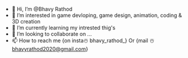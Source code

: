 - 👋 Hi, I’m @Bhavy Rathod
- 👀 I’m interested in game devloping, game design, animation, coding & 3D creation
- 🌱 I’m currently learning my intrested thig's
- 💞️ I’m looking to collaborate on ...
- 📫 How to reach me {on insta☃️ bhavy_rathod_} Or {mail ☃️ bhavyrathod2020@gmail.com}

<!---
JoYdevloper/JoYdevloper is a ✨ special ✨ repository because its `README.md` (this file) appears on your GitHub profile.
You can click the Preview link to take a look at your changes.
--->
